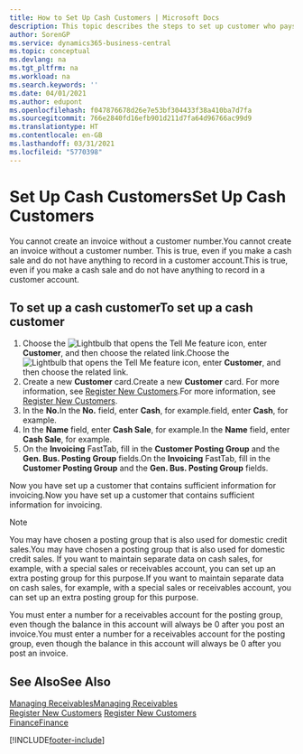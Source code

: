 ```yaml
---
title: How to Set Up Cash Customers | Microsoft Docs
description: This topic describes the steps to set up customer who pays in cash.
author: SorenGP
ms.service: dynamics365-business-central
ms.topic: conceptual
ms.devlang: na
ms.tgt_pltfrm: na
ms.workload: na
ms.search.keywords: ''
ms.date: 04/01/2021
ms.author: edupont
ms.openlocfilehash: f047876678d26e7e53bf304433f38a410ba7d7fa
ms.sourcegitcommit: 766e2840fd16efb901d211d7fa64d96766ac99d9
ms.translationtype: HT
ms.contentlocale: en-GB
ms.lasthandoff: 03/31/2021
ms.locfileid: "5770398"
---
```

# <a name="set-up-cash-customers"></a><span data-ttu-id="eefc1-103">Set Up Cash Customers</span><span class="sxs-lookup"><span data-stu-id="eefc1-103">Set Up Cash Customers</span></span>
<span data-ttu-id="eefc1-104">You cannot create an invoice without a customer number.</span><span class="sxs-lookup"><span data-stu-id="eefc1-104">You cannot create an invoice without a customer number.</span></span> <span data-ttu-id="eefc1-105">This is true, even if you make a cash sale and do not have anything to record in a customer account.</span><span class="sxs-lookup"><span data-stu-id="eefc1-105">This is true, even if you make a cash sale and do not have anything to record in a customer account.</span></span>  

## <a name="to-set-up-a-cash-customer"></a><span data-ttu-id="eefc1-106">To set up a cash customer</span><span class="sxs-lookup"><span data-stu-id="eefc1-106">To set up a cash customer</span></span>  
1.  <span data-ttu-id="eefc1-107">Choose the ![Lightbulb that opens the Tell Me feature](media/ui-search/search_small.png "Tell me what you want to do") icon, enter **Customer**, and then choose the related link.</span><span class="sxs-lookup"><span data-stu-id="eefc1-107">Choose the ![Lightbulb that opens the Tell Me feature](media/ui-search/search_small.png "Tell me what you want to do") icon, enter **Customer**, and then choose the related link.</span></span>  
2.  <span data-ttu-id="eefc1-108">Create a new **Customer** card.</span><span class="sxs-lookup"><span data-stu-id="eefc1-108">Create a new **Customer** card.</span></span> <span data-ttu-id="eefc1-109">For more information, see [Register New Customers](sales-how-register-new-customers.md).</span><span class="sxs-lookup"><span data-stu-id="eefc1-109">For more information, see [Register New Customers](sales-how-register-new-customers.md).</span></span>
3.  <span data-ttu-id="eefc1-110">In the **No.**</span><span class="sxs-lookup"><span data-stu-id="eefc1-110">In the **No.**</span></span> <span data-ttu-id="eefc1-111">field, enter **Cash**, for example.</span><span class="sxs-lookup"><span data-stu-id="eefc1-111">field, enter **Cash**, for example.</span></span>  
4.  <span data-ttu-id="eefc1-112">In the **Name** field, enter **Cash Sale**, for example.</span><span class="sxs-lookup"><span data-stu-id="eefc1-112">In the **Name** field, enter **Cash Sale**, for example.</span></span>  
5.  <span data-ttu-id="eefc1-113">On the **Invoicing** FastTab, fill in the **Customer Posting Group** and the **Gen. Bus. Posting Group** fields.</span><span class="sxs-lookup"><span data-stu-id="eefc1-113">On the **Invoicing** FastTab, fill in the **Customer Posting Group** and the **Gen. Bus. Posting Group** fields.</span></span>  

 <span data-ttu-id="eefc1-114">Now you have set up a customer that contains sufficient information for invoicing.</span><span class="sxs-lookup"><span data-stu-id="eefc1-114">Now you have set up a customer that contains sufficient information for invoicing.</span></span>  

> [!NOTE]  
>  <span data-ttu-id="eefc1-115">You may have chosen a posting group that is also used for domestic credit sales.</span><span class="sxs-lookup"><span data-stu-id="eefc1-115">You may have chosen a posting group that is also used for domestic credit sales.</span></span> <span data-ttu-id="eefc1-116">If you want to maintain separate data on cash sales, for example, with a special sales or receivables account, you can set up an extra posting group for this purpose.</span><span class="sxs-lookup"><span data-stu-id="eefc1-116">If you want to maintain separate data on cash sales, for example, with a special sales or receivables account, you can set up an extra posting group for this purpose.</span></span>  
>   
>  <span data-ttu-id="eefc1-117">You must enter a number for a receivables account for the posting group, even though the balance in this account will always be 0 after you post an invoice.</span><span class="sxs-lookup"><span data-stu-id="eefc1-117">You must enter a number for a receivables account for the posting group, even though the balance in this account will always be 0 after you post an invoice.</span></span>  

## <a name="see-also"></a><span data-ttu-id="eefc1-118">See Also</span><span class="sxs-lookup"><span data-stu-id="eefc1-118">See Also</span></span>
[<span data-ttu-id="eefc1-119">Managing Receivables</span><span class="sxs-lookup"><span data-stu-id="eefc1-119">Managing Receivables</span></span>](receivables-manage-receivables.md)  
<span data-ttu-id="eefc1-120">[Register New Customers](sales-how-register-new-customers.md)  </span><span class="sxs-lookup"><span data-stu-id="eefc1-120">[Register New Customers](sales-how-register-new-customers.md)  </span></span>  
[<span data-ttu-id="eefc1-121">Finance</span><span class="sxs-lookup"><span data-stu-id="eefc1-121">Finance</span></span>](finance.md)  



[!INCLUDE[footer-include](includes/footer-banner.md)]
